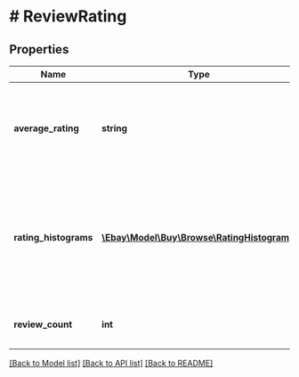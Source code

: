 # # ReviewRating

## Properties

Name | Type | Description | Notes
------------ | ------------- | ------------- | -------------
**average_rating** | **string** | The average rating given to a product based on customer reviews. | [optional]
**rating_histograms** | [**\Ebay\Model\Buy\Browse\RatingHistogram[]**](RatingHistogram.md) | An array of containers for the product rating histograms that shows the review counts and the product rating. | [optional]
**review_count** | **int** | The total number of reviews for the item. | [optional]

[[Back to Model list]](../../README.md#models) [[Back to API list]](../../README.md#endpoints) [[Back to README]](../../README.md)
